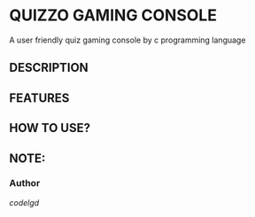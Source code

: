 # QUIZZO  GAMING CONSOLE
  A user friendly quiz gaming console by c programming language
## DESCRIPTION
## FEATURES
## HOW TO USE?
## NOTE:



### Author
*codelgd*